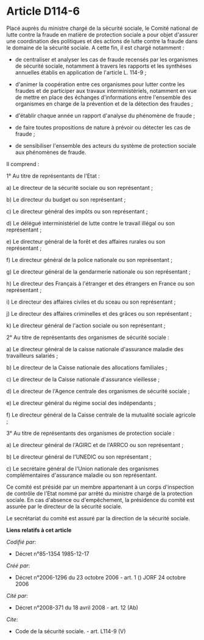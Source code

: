 # Article D114-6

Placé auprès du ministre chargé de la sécurité sociale, le Comité national de lutte contre la fraude en matière de protection
sociale a pour objet d'assurer une coordination des politiques et des actions de lutte contre la fraude dans le domaine de la
sécurité sociale. A cette fin, il est chargé notamment :

- de centraliser et analyser les cas de fraude recensés par les organismes de sécurité sociale, notamment à travers les
rapports et les synthèses annuelles établis en application de l'article L. 114-9 ;

- d'animer la coopération entre ces organismes pour lutter contre les fraudes et de participer aux travaux interministériels,
notamment en vue de mettre en place des échanges d'informations entre l'ensemble des organismes en charge de la prévention et
de la détection des fraudes ;

- d'établir chaque année un rapport d'analyse du phénomène de fraude ;

- de faire toutes propositions de nature à prévoir ou détecter les cas de fraude ;

- de sensibiliser l'ensemble des acteurs du système de protection sociale aux phénomènes de fraude.

Il comprend :

1° Au titre de représentants de l'Etat :

a) Le directeur de la sécurité sociale ou son représentant ;

b) Le directeur du budget ou son représentant ;

c) Le directeur général des impôts ou son représentant ;

d) Le délégué interministériel de lutte contre le travail illégal ou son représentant ;

e) Le directeur général de la forêt et des affaires rurales ou son représentant ;

f) Le directeur général de la police nationale ou son représentant ;

g) Le directeur général de la gendarmerie nationale ou son représentant ;

h) Le directeur des Français à l'étranger et des étrangers en France ou son représentant ;

i) Le directeur des affaires civiles et du sceau ou son représentant ;

j) Le directeur des affaires criminelles et des grâces ou son représentant ;

k) Le directeur général de l'action sociale ou son représentant ;

2° Au titre de représentants des organismes de sécurité sociale :

a) Le directeur général de la caisse nationale d'assurance maladie des travailleurs salariés ;

b) Le directeur de la Caisse nationale des allocations familiales ;

c) Le directeur de la Caisse nationale d'assurance vieillesse ;

d) Le directeur de l'Agence centrale des organismes de sécurité sociale ;

e) Le directeur général du régime social des indépendants ;

f) Le directeur général de la Caisse centrale de la mutualité sociale agricole ;

3° Au titre de représentants des organismes de protection sociale :

a) Le directeur général de l'AGIRC et de l'ARRCO ou son représentant ;

b) Le directeur général de l'UNEDIC ou son représentant ;

c) Le secrétaire général de l'Union nationale des organismes complémentaires d'assurance maladie ou son représentant.

Ce comité est présidé par un membre appartenant à un corps d'inspection de contrôle de l'Etat nommé par arrêté du ministre
chargé de la protection sociale. En cas d'absence ou d'empêchement, la présidence du comité est assurée par le directeur de
la sécurité sociale.

Le secrétariat du comité est assuré par la direction de la sécurité sociale.

**Liens relatifs à cet article**

_Codifié par_:

  - Décret n°85-1354 1985-12-17

_Créé par_:

  - Décret n°2006-1296 du 23 octobre 2006 - art. 1 () JORF 24 octobre 2006

_Cité par_:

  - Décret n°2008-371 du 18 avril 2008 - art. 12 (Ab)

_Cite_:

  - Code de la sécurité sociale. - art. L114-9 (V)
